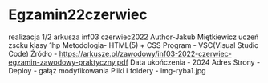 # Egzamin22czerwiec
realizacja 1/2 arkusza inf03 czerwiec2022
Author-Jakub Miętkiewicz uczeń zscku klasy 1hp
Metodologia- HTML(5) + CSS
Program - VSC(Visual Studio Code)
Źródło - https://arkusze.pl/zawodowy/inf03-2022-czerwiec-egzamin-zawodowy-praktyczny.pdf
Data ukończenia - 2024
Adres Strony - 
Deploy - gałąź modyfikowania
Pliki i foldery - img-ryba1.jpg 
